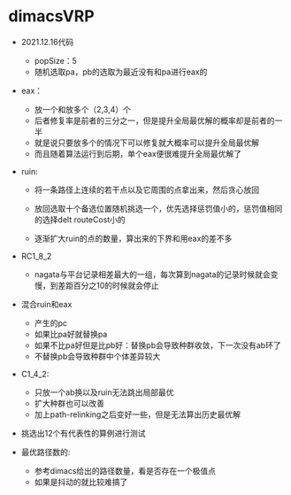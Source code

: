 # dimacsVRP

- 2021.12.16代码
    - popSize：5
    - 随机选取pa，pb的选取为最近没有和pa进行eax的

- eax：
    - 放一个和放多个（2,3,4）个
    - 后者修复率是前者的三分之一，但是提升全局最优解的概率却是前者的一半
    - 就是说只要放多个的情况下可以修复就大概率可以提升全局最优解
    - 而且随着算法运行到后期，单个eax便很难提升全局最优解了

- ruin:
    - 将一条路径上连续的若干点以及它周围的点拿出来，然后贪心放回
    - 放回选取十个备选位置随机挑选一个，优先选择惩罚值小的，惩罚值相同的选择delt routeCost小的

    - 逐渐扩大ruin的点的数量，算出来的下界和用eax的差不多

- RC1_8_2 
    - nagata与平台记录相差最大的一组，每次算到nagata的记录时候就会变慢，到差距百分之10的时候就会停止



- 混合ruin和eax
    - 产生的pc
    - 如果比pa好就替换pa
    - 如果不比pa好但是比pb好：替换pb会导致种群收敛，下一次没有ab环了
    - 不替换pb会导致种群中个体差异较大


- C1_4_2:
    - 只放一个ab换以及ruin无法跳出局部最优
    - 扩大种群也可以改善
    - 加上path-relinking之后变好一些，但是无法算出历史最优解

- 挑选出12个有代表性的算例进行测试

- 最优路径数的:
    - 参考dimacs给出的路径数量，看是否存在一个极值点
    - 如果是抖动的就比较难搞了
